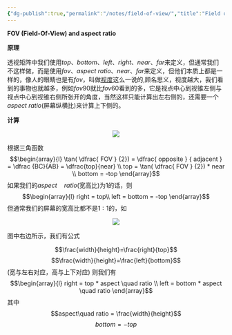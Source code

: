 ```yaml
---
{"dg-publish":true,"permalink":"/notes/field-of-view/","title":"Field of view","noteIcon":"","created":"","updated":""}
---
```


**FOV (Field-Of-View) and aspect ratio**

**原理**

透视矩阵中我们使用$top、bottom、left、right、near、far$来定义，但通常我们不这样做，而是使用$fov、aspect\ ratio、near、far$来定义，但他们本质上都是一样的，像人的眼睛也是有$fov$，叫做[视度](https://baike.baidu.com/item/%E4%BA%BA%E7%9C%BC%E8%A7%86%E5%BA%A6/5997035#)这么一说的,顾名思义，视度越大，我们看到的事物也就越多，例如$fov90$就比$fov60$看到的多，它是视点中心到视锥左侧与视点中心到视锥右侧所张开的角度，当然这样只能计算出左右侧的，还需要一个$aspect\ ratio$(屏幕纵横比)来计算上下侧的。

**计算**<div align=center><img src="https://cdn.jsdelivr.net/gh/aaronmack/image-hosting@master/graphics/FOV-image.5ljfnjoc8mc0.webp"></div>

根据三角函数
$$\begin{array}{l} \tan( \dfrac{ FOV } {2}) = \dfrac{ opposite } { adjacent } = \dfrac {BC}{AB} = \dfrac{top}{near} \\ top = \tan( \dfrac{ FOV } {2}) * near \\ bottom = -top \end{array}$$
如果我们的$aspect \quad ratio$(宽高比)为$1$的话，则
$$\begin{array}{l} right = top\\ left = bottom = -top \end{array}$$
但通常我们的屏幕的宽高比都不是$1:1$的，如
<div align=center><img src="https://cdn.jsdelivr.net/gh/aaronmack/image-hosting@master/graphics/AspectRation.3dftg4ztsu00.webp"></div>

图中右边所示，我们有公式

$$\frac{width}{height}=\frac{right}{top}$$ 
$$\frac{width}{height}=\frac{left}{bottom}$$ 
(宽与左右对应，高与上下对应) 则我们有
$$\begin{array}{l} right = top * aspect \quad ratio \\ left = bottom * aspect \quad ratio \end{array}$$
其中
$$aspect\quad ratio = \frac{width}{height}$$ 
$$bottom = -top$$